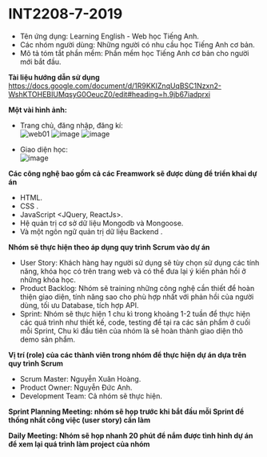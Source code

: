 # INT2208-7-2019 
- Tên ứng dụng: Learning English - Web học Tiếng Anh.
- Các nhóm người dùng: Những người có nhu cầu học Tiếng Anh cơ bản. 
- Mô tả tóm tắt phần mềm: Phần mềm học Tiếng Anh cơ bản cho người mới bắt đầu.

**Tài liệu hướng dẫn sử dụng**
https://docs.google.com/document/d/1R9KKIZnqUqBSC1Nzxn2-WshKTOHEBIUMqsyG0OeucZ0/edit#heading=h.9jb67iadprxi

**Một vài hình ảnh:** 
- Trang chủ, đăng nhập, đăng kí:                    
![web01](https://user-images.githubusercontent.com/41587478/53711061-e921a180-3e72-11e9-9c99-c859f3bf159f.png)
![image](https://user-images.githubusercontent.com/43178187/57211557-dfe7b900-700a-11e9-9e37-9d311bcd99a6.png)
![image](https://user-images.githubusercontent.com/43178187/57211631-289f7200-700b-11e9-8206-a2fc9000e51b.png)

- Giao diện học:                 
![image](https://user-images.githubusercontent.com/43178187/57211546-d6f6e780-700a-11e9-9823-a2e3479c50b4.png)



**Các công nghệ bao gồm cả các Freamwork sẽ được dùng để triển khai dự án**
- HTML.
- CSS <Bootstrap>. 
- JavaScript <JQuery, ReactJs>.
- Hệ quản trị cơ sở dữ liệu Mongodb và Mongoose.
- Và một ngôn ngữ quản trị dữ liệu Backend <NodeJS>.
  
**Nhóm sẽ thực hiện theo áp dụng quy trình Scrum vào dự án**
- User Story: Khách hàng hay người sử dụng sẽ tùy chọn sử dụng các tính năng, khóa học có trên trang web và có thể đưa lại ý kiến phản hồi ở những khóa học.
- Product Backlog: Nhóm sẽ training những công nghệ <Technical> cần thiết để hoàn thiện giao diện, tính năng sao cho phù hợp nhất với phản hồi của người dùng, tối ưu Database, tích hợp API.
- Sprint: Nhóm sẽ thực hiện 1 chu kì trong khoảng 1-2 tuần để thực hiện các quá trình như thiết kế, code, testing để tại ra các sản phẩm ở cuối mỗi Sprint, Chu kì đầu tiên của nhóm là sẽ hoàn thành giao diện thô demo sản phẩm.


**Vị trí (role) của các thành viên trong nhóm để thực hiện dự án dựa trên quy trình Scrum**
- Scrum Master: Nguyễn Xuân Hoàng.
- Product Owner: Nguyễn Đức Anh.
- Development Team: Cả nhóm sẽ thực hiện.

**Sprint Planning Meeting: nhóm sẽ họp trước khi bắt đầu mỗi Sprint để thống nhất công việc (user story) cần làm**

**Daily Meeting: Nhóm sẽ họp nhanh 20 phút để nắm được tình hình dự án để xem lại quá trình làm project của nhóm**
